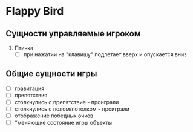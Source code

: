 # Flappy Bird
## Сущности управляемые игроком
1) Птичка
    - [ ] при нажатии на "клавишу" подлетает вверх и опускается вниз

## Общие сущности игры
- [ ] гравитация
- [ ] препятствия
- [ ] столкнулись с препятствие - проиграли
- [ ] столкнулись с полом/потолком - проиграли
- [ ] отображение победных очков
- [ ] *меняющие состояние игры объекты
